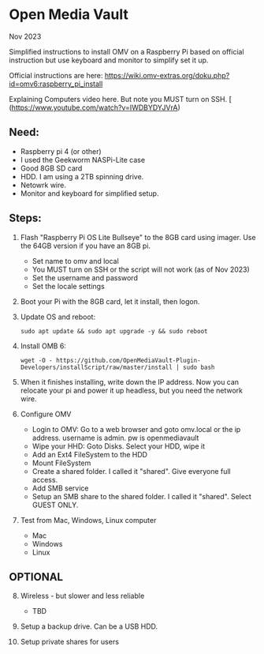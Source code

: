 # Open Media Vault
Nov 2023

Simplified instructions to install OMV on a Raspberry Pi based on official instruction but use keyboard and monitor to simplify set it up.

Official instructions are here: https://wiki.omv-extras.org/doku.php?id=omv6:raspberry_pi_install

Explaining Computers video here.  But note you MUST turn on SSH.  [
(https://www.youtube.com/watch?v=IWDBYDYJVrA)


Need:
-
  -  Raspberry pi 4 (or other)
  -  I used the Geekworm NASPi-Lite case
  -  Good 8GB SD card
  -  HDD.  I am using a 2TB spinning drive.
  -  Netowrk wire.
  -  Monitor and keyboard for simplified setup.

Steps: 
-
  1) Flash "Raspberry Pi OS Lite Bullseye" to the 8GB card using imager.  Use the 64GB version if you have an 8GB pi.
     - Set name to omv and local
     - You MUST turn on SSH or the script will not work (as of Nov 2023)
     - Set the username and password
     - Set the locale settings

  2) Boot your Pi with the 8GB card, let it install, then logon. 
     
  3) Update OS and reboot:

         sudo apt update && sudo apt upgrade -y && sudo reboot
     
  4) Install OMB 6:

         wget -O - https://github.com/OpenMediaVault-Plugin-Developers/installScript/raw/master/install | sudo bash
    
  5) When it finishes installing, write down the IP address.  Now you can relocate your pi and power it up headless, but you need the network wire.
     
  6) Configure OMV
     - Login to OMV: Go to a web browser and goto omv.local or the ip address.  username is admin.  pw is openmediavault
     - Wipe your HHD:  Goto Disks. Select your HDD, wipe it
     - Add an Ext4 FileSystem to the HDD
     - Mount FileSystem
     - Create a shared folder.  I called it "shared".  Give everyone full access.
     - Add SMB service
     - Setup an SMB share to the shared folder.  I called it "shared".  Select GUEST ONLY.

  7) Test from Mac, Windows, Linux computer
       - Mac
       - Windows
       - Linux

OPTIONAL
-
    
  8) Wireless - but slower and less reliable
      -  TBD

  9) Setup a backup drive.  Can be a USB HDD.

  10) Setup private shares for users


       
